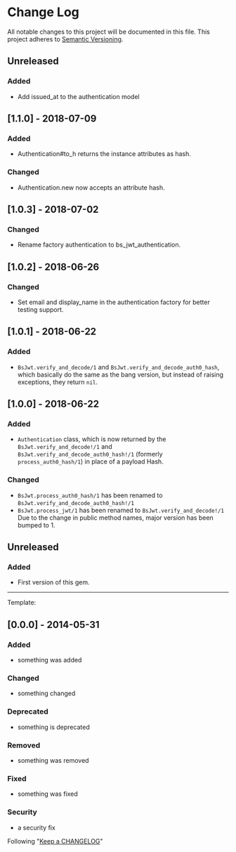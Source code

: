# Change Log
All notable changes to this project will be documented in this file.
This project adheres to [Semantic Versioning](http://semver.org/).
## Unreleased
### Added
- Add issued_at to the authentication model

## [1.1.0] - 2018-07-09
### Added
- Authentication#to_h returns the instance attributes as hash.

### Changed
- Authentication.new now accepts an attribute hash.

## [1.0.3] - 2018-07-02
### Changed
- Rename factory authentication to bs_jwt_authentication.

## [1.0.2] - 2018-06-26
### Changed
- Set email and display_name in the authentication factory for better testing support.

## [1.0.1] - 2018-06-22
### Added
- `BsJwt.verify_and_decode/1` and `BsJwt.verify_and_decode_auth0_hash`, which basically do
the same as the bang version, but instead of raising exceptions, they return `nil`.

## [1.0.0] - 2018-06-22
### Added
- `Authentication` class, which is now returned by the `BsJwt.verify_and_decode!/1` and
`BsJwt.verify_and_decode_auth0_hash!/1` (formerly `process_auth0_hash/1`) in place of
a payload Hash.

### Changed
- `BsJwt.process_auth0_hash/1` has been renamed to `BsJwt.verify_and_decode_auth0_hash!/1`
- `BsJwt.process_jwt/1` has been renamed to `BsJwt.verify_and_decode!/1`
Due to the change in public method names, major version has been bumped to 1.

## Unreleased
### Added
- First version of this gem.
-----------------------------------------------------------------------------------------

Template:
## [0.0.0] - 2014-05-31
### Added
- something was added

### Changed
- something changed

### Deprecated
- something is deprecated

### Removed
- something was removed

### Fixed
- something was fixed

### Security
- a security fix

Following "[Keep a CHANGELOG](http://keepachangelog.com/)"

